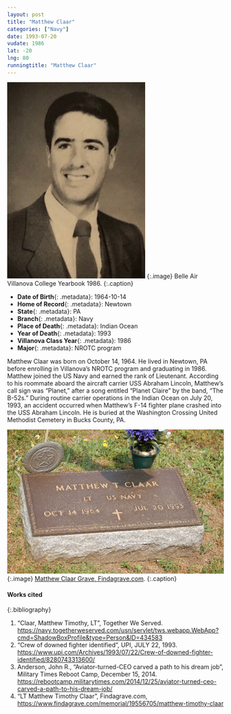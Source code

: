 ```yaml
---
layout: post
title: "Matthew Claar"
categories: ["Navy"]
date: 1993-07-20
vudate: 1986
lat: -20
lng: 80
runningtitle: "Matthew Claar"
---
```


![Matthew Claar](images/Claar.jpg)
   {:.image}
Belle Air Villanova College Yearbook 1986.
   {:.caption}


* **Date of Birth**{: .metadata}: 1964-10-14
* **Home of Record**{: .metadata}: Newtown
* **State**{: .metadata}: PA
* **Branch**{: .metadata}: Navy
* **Place of Death**{: .metadata}: Indian Ocean
* **Year of Death**{: .metadata}: 1993
* **Villanova Class Year**{: .metadata}: 1986
* **Major**{: .metadata}: NROTC program


Matthew Claar was born on October 14, 1964. He lived in Newtown, PA before enrolling in Villanova’s NROTC program and graduating in 1986. Matthew joined the US Navy and earned the rank of Lieutenant. According to his roommate aboard the aircraft carrier USS Abraham Lincoln, Matthew’s call sign was “Planet,” after a song entitled “Planet Claire” by the band, “The B-52s.” During routine carrier operations in the Indian Ocean on July 20, 1993, an accident occurred when Matthew’s F-14 fighter plane crashed into the USS Abraham Lincoln. He is buried at the Washington Crossing United Methodist Cemetery in Bucks County, PA.



![Mathew Claar Grave](images/Claar2.jpg)
   {:.image}
[Matthew Claar Grave, Findagrave.com](https://www.findagrave.com/memorial/19556705/matthew-timothy-claar).
   {:.caption}




#### Works cited

{:.bibliography}
1. “Claar, Matthew Timothy, LT”, Together We Served. <https://navy.togetherweserved.com/usn/servlet/tws.webapp.WebApp?cmd=ShadowBoxProfile&type=Person&ID=434583>
2. “Crew of downed fighter identified”, UPI, JULY 22, 1993. <https://www.upi.com/Archives/1993/07/22/Crew-of-downed-fighter-identified/8280743313600/>
3. Anderson, John R., “Aviator-turned-CEO carved a path to his dream job”, Military Times Reboot Camp, December 15, 2014. <https://rebootcamp.militarytimes.com/2014/12/25/aviator-turned-ceo-carved-a-path-to-his-dream-job/>
4. “LT Matthew Timothy Claar”, Findagrave.com, <https://www.findagrave.com/memorial/19556705/matthew-timothy-claar>
